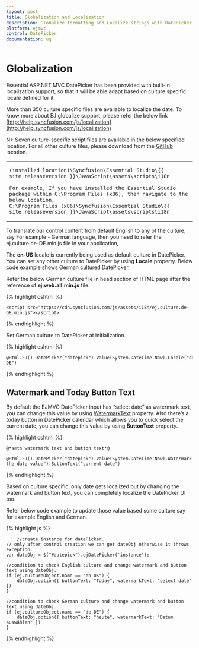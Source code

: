 ```yaml
---
layout: post
title: Globalization and Localization
description: Globalize formatting and Localize strings with DatePicker  
platform: ejmvc
control: DatePicker
documentation: ug
---
```

# Globalization

Essential ASP.NET MVC DatePicker has been provided with built-in localization support, so that it will be able adapt based on culture specific locale defined for it. 

More than 350 culture specific files are available to localize the date. To know more about EJ globalize support, please refer the below link      
 [http://help.syncfusion.com/js/localization](http://help.syncfusion.com/js/localization) 

N> Seven culture-specific script files are available in the below specified location. For all other culture files, please download from the [GitHub](https://github.com/syncfusion/ej-global/tree/master/i18n) location.

<table>
<tr>
<td>

    (installed location)\Syncfusion\Essential Studio\{{ site.releaseversion }}\JavaScript\assets\scripts\i18n

    For example, If you have installed the Essential Studio package within C:\Program Files (x86), then navigate to the below location, 
    C:\Program Files (x86)\Syncfusion\Essential Studio\{{ site.releaseversion }}\JavaScript\assets\scripts\i18n

</td></tr>
</table>
To translate our control content from default English to any of the culture, say For example - German language, then you need to refer the ej.culture.de-DE.min.js file in your application,

The **en-US** locale is currently being used as default culture in DatePicker. You can set any other culture to DatePicker by using **Locale** property. Below code example shows German cultured DatePicker.

Refer the below German culture file in head section of HTML page after the reference of **ej.web.all.min.js** file.

 {% highlight cshtml %}
   
    <script src="https://cdn.syncfusion.com/js/assets/i18n/ej.culture.de-DE.min.js"></script>
                
 {% endhighlight %}
 

Set German culture to DatePicker at initialization.


{% highlight cshtml %}

    @Html.EJ().DatePicker("datepick").Value(System.DateTime.Now).Locale("de-DE")

{% endhighlight %}

## Watermark and Today Button Text

By default the EJMVC DatePicker input has “select date” as watermark text, you can change this value by using [WatermarkText](http://help.syncfusion.com/js/api/ejdatepicker#members:watermarktext) property. Also there’s a today button in DatePicker calendar which allows you to quick select the current date, you can change this value by using **ButtonText** property.

{% highlight cshtml %}

    @*sets watermark text and button text*@

    @Html.EJ().DatePicker("datepick").Value(System.DateTime.Now).WatermarkText("enter the date value").ButtonText("current date")


{% endhighlight %}

Based on culture specific, only date gets localized but by changing the watermark and button text, you can completely localize the DatePicker UI too.

Refer below code example to update those value based some culture say for example English and German.

{% highlight js %}

        //create instance for datePicker.
    // only after control creation we can get dateObj otherwise it throws exception.
    var dateObj = $("#datepick").ejDatePicker('instance');

    //condition to check English culture and change watermark and button text using dateObj.
    if (ej.cultureObject.name == "en-US") {
        dateObj.option({ buttonText: "Today", watermarkText: "select date" })
    }

    //condition to check German culture and change watermark and button text using dateObj.
    if (ej.cultureObject.name == "de-DE") {
        dateObj.option({ buttonText: "heute", watermarkText: "Datum auswählen" })
    } 


{% endhighlight %}
